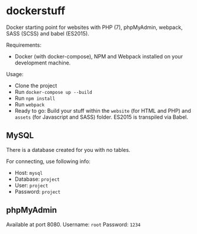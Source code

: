 dockerstuff
=================

Docker starting point for websites with PHP (7), phpMyAdmin, webpack, SASS (SCSS) and babel (ES2015).

Requirements:

- Docker (with docker-compose), NPM and Webpack installed on your development machine.

Usage:

- Clone the project
- Run `docker-compose up --build`
- Run `npm install`
- Run `webpack`
- Ready to go: Build your stuff within the `website` (for HTML and PHP) and `assets` (for Javascript and SASS) folder. ES2015 is transpiled via Babel.

## MySQL

There is a database created for you with no tables.

For connecting, use following info:

- Host: `mysql`
- Database: `project`
- User: `project`
- Password: `project`

## phpMyAdmin

Available at port 8080.
Username: `root`
Password: `1234`
